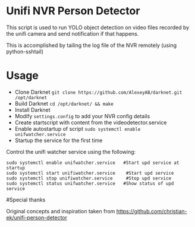 # Unifi NVR Person Detector
This script is used to run YOLO object detection on video files recorded by the unifi camera and send notification if that happens.

This is accomplished by tailing the log file of the NVR remotely (using python-sshtail)


# Usage
- Clone Darknet `git clone https://github.com/AlexeyAB/darknet.git /opt/darknet`
- Build Darknet `cd /opt/darknet/ && make`
- Install Darknet
- Modify `settings.config` to add your NVR config details
- Create startscript with content from the videodetector.service
- Enable autostartup of script `sudo systemctl enable unifwatcher.service`
- Startup the service for the first time

Control the unifi watcher service using the following:
```
sudo systemctl enable unifwatcher.service   #Start upd service at startup
sudo systemctl start unifiwatcher.service    #Start upd service
sudo systemctl stop unifiwatcher.service     #Stop upd service
sudo systemctl status unifwatcher.service   #Show status of upd service
```



#Special thanks

Original concepts and inspiration taken from https://github.com/christian-ek/unifi-person-detector

